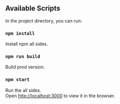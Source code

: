 ## Available Scripts

In the project directory, you can run:

### `npm install`

Install npm all sides.<br>

### `npm run build`

Build prod version.<br>

### `npm start`

Run the all sides.<br>
Open [http://localhost:3000](http://localhost:3000) to view it in the browser.